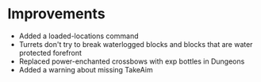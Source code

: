 # Improvements
* Added a loaded-locations command
* Turrets don't try to break waterlogged blocks and blocks that are water protected forefront
* Replaced power-enchanted crossbows with exp bottles in Dungeons
* Added a warning about missing TakeAim